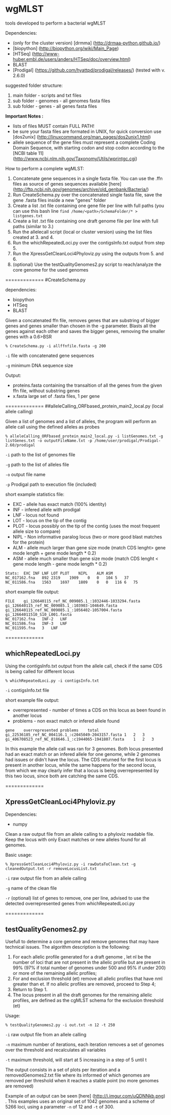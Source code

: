 # wgMLST
tools developed to perform a bacterial wgMLST

Dependencies:
* (only for the cluster version) [drmma]	(http://drmaa-python.github.io/)
* [biopython] (http://biopython.org/wiki/Main_Page)
* [HTSeq] (http://www-huber.embl.de/users/anders/HTSeq/doc/overview.html)
* BLAST
* [Prodigal] (https://github.com/hyattpd/prodigal/releases/) (tested with v. 2.6.0)



suggested folder structure:

1. main folder - scripts and txt files
 1. sub folder - genomes - all genomes fasta files
 2. sub folder - genes - all genes fasta files

**Important Notes :**
- lists of files MUST contain FULL PATH!
- be sure your fasta files are formated in UNIX, for quick conversion use [dos2unix] (http://linuxcommand.org/man_pages/dos2unix1.html)
- allele sequence of the gene files must represent a complete Coding Domain Sequence, with starting codon and stop codon according to the [NCBI table 11] (http://www.ncbi.nlm.nih.gov/Taxonomy/Utils/wprintgc.cgi)


How to perform a complete wgMLST:

1. Concatenate gene sequences in a single fasta file. You can use the .ffn files as source of genes sequences available [here] (http://ftp.ncbi.nih.gov/genomes/archive/old_genbank/Bacteria/)
2. Run CreateSchema.py over the concatenated single fasta file, save the gene .fasta files inside a new "genes" folder
3. Create a list .txt file containing one gene file per line with full paths (you can use this bash line `find /home/<path>/SchemaFolder/* > listgenes.txt`
4. Create a list .txt file containing one draft genome file per line with full paths (similar to 3.)
5. Run the allelecall script (local or cluster version) using the list files created at 3. and 4.
6. Run the whichRepeatedLoci.py over the contigsInfo.txt output from step 5.
7. Run the XpressGetCleanLoci4Phyloviz.py using the outputs from 5. and 6.
8. (optional) Use the testQualityGenomes2.py script to reach/analyze the core genome for the used genomes

=============
#CreateSchema.py

dependencies:
* biopython
* HTSeq
* BLAST

Given a concatenated ffn file, removes genes that are substring of bigger genes and genes smaller than chosen in the -g parameter. Blasts all the genes against each other and saves the bigger genes, removing the smaller genes with a 0.6>BSR

	% CreateSchema.py -i allffnfile.fasta -g 200

`-i` file with concatenated gene sequences

`-g` minimum DNA sequence size


Output:

* proteins.fasta containing the transaltion of all the genes from the given ffn file, without substring genes
* x.fasta large set of .fasta files, 1 per gene



=============
##alleleCalling_ORFbased_protein_main2_local.py (local allele calling)

Given a list of genomes and a list of alleles, the program will perform an allele call using the defined alleles as probes

	% alleleCalling_ORFbased_protein_main2_local.py -i listGenomes.txt -g listGenes.txt -o outputFileName.txt -p /home/user/prodigal/Prodigal-2.60/prodigal
	
`-i` path to the list of genomes file

`-g` path to the list of alleles file

`-o` output file name

`-p` Prodigal path to execution file (included) 

short example statistics file:

* EXC - allele has exact match (100% identity)
* INF - infered allele with prodigal
* LNF - locus not found
* LOT - locus on the tip of the contig
* PLOT - locus possibly on the tip of the contig (uses the most frequent allele size to compare)
* NIPL - Non informative paralog locus (two or more good blast matches for the protein)
* ALM - allele much larger than gene size mode (match CDS lenght> gene mode length + gene mode length * 0.2)
* ASM - allele much smaller than gene size mode (match CDS lenght < gene mode length - gene mode length * 0.2)

```
Stats:	EXC	INF	LNF	LOT	PLOT	NIPL	ALM	ASM
NC_017162.fna	892	2319	1909	0	0	104	5	37	
NC_011586.fna	1563	1697	1809	0	0	116	6	75	
```

short example file output:

```
FILE	gi_126640115_ref_NC_009085.1_:1032446-1033294.fasta	gi_126640115_ref_NC_009085.1_:103903-104649.fasta	gi_126640115_ref_NC_009085.1_:1056402-1057004.fasta	gi_12664011510_S10_L001.fasta
NC_017162.fna	INF-2	LNF
NC_011586.fna	INF-3	LNF
NC_011595.fna	3	LNF
```
=============
## whichRepeatedLoci.py

Using the contigsInfo.txt output from the allele call, check if the same CDS is being called for different locus

	% whichRepeatedLoci.py -i contigsInfo.txt

`-i` contigsInfo.txt file

short example file output:

* overrepresented - number of times a CDS on this locus as been found in another locus
* problems - non exact match or infered allele found

```
gene	overrepresented	problems	total
gi_22536185_ref_NC_004116.1_:c2045049-2043157.fasta	1	2	3
gi_406708523_ref_NC_018646.1_:c1944065-1941807.fasta	1	2	3

```
In this example the allele call was ran for 3 genomes.
Both locus presented had an exact match or an infered allele for one genome, while 2 genomes had issues or didn't have the locus. The CDS returned for the first locus is present in another locus, while the same happens for the second locus, from which we may clearly infer that a locus is being overrepresented by this two locus, since both are catching the same CDS.

=============
## XpressGetCleanLoci4Phyloviz.py

Dependencies:
* numpy

Clean a raw output file from an allele calling to a phyloviz readable file. Keep the locus with only Exact matches or new alleles found for all genomes.

Basic usage:

	% XpressGetCleanLoci4Phyloviz.py -i rawDataToClean.txt -g cleanedOutput.txt -r removeLocusList.txt
	
`-i` raw output file from an allele calling

`-g` name of the clean file

`-r` (optional) list of genes to remove, one per line, advised to use the detected overrepresented genes from whichRepeatedLoci.py

=============
## testQualityGenomes2.py

Usefull to determine a core genome and remove genomes that may have technical issues. The algorithm description is the following:

1. For each allelic profile generated for a draft genome , let nl be the number of loci that are not present in the allelic profile but are present in 99% (97% if total number of genomes under 500 and 95% if under 200) or more of the remaining allelic profiles;
2. For and exclusion threshold (et) remove all allelic profiles that have nml greater than et. If no allelic profiles are removed, proceed to Step 4;
3. Return to Step 1.
4. The locus present in all the draft genomes for the remaining allelic profiles, are defined as the cgMLST schema for the exclusion threshold (et)

Usage:

	% testQualityGenomes2.py -i out.txt -n 12 -t 250
	
`-i` raw output file from an allele calling

`-n` maximum number of iterations, each iteration removes a set of genomes over the threshold and recalculates all variables

`-t` maximum threshold, will start at 5 increasing in a step of 5 until t

The output consists in a set of plots per iteration and a removedGenomes2.txt file where its informed of which genomes are removed per threshold when it reaches a stable point (no more genomes are removed)

Example of an output can be seen [here] (http://i.imgur.com/uQDNNkb.png) . This examples uses an original set of 1042 genomes and a scheme of 5266 loci, using a parameter `-n` of 12 and `-t` of 300.
